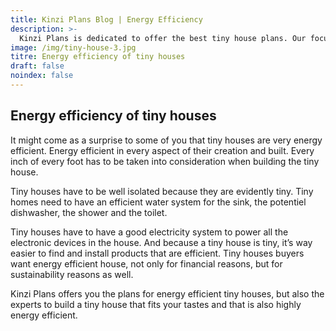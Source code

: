 ```yaml
---
title: Kinzi Plans Blog | Energy Efficiency
description: >-
  Kinzi Plans is dedicated to offer the best tiny house plans. Our focus ranges from energy efficiency to sustainability. 
image: /img/tiny-house-3.jpg
titre: Energy efficiency of tiny houses
draft: false
noindex: false
---
```

## Energy efficiency of tiny houses

<!-- split -->
It might come as a surprise to some of you that tiny houses are very energy efficient. Energy efficient in every aspect of their creation and built. Every inch of every foot has to be taken into consideration when building the tiny house. 

Tiny houses have to be well isolated because they are evidently tiny. Tiny homes need to have an efficient water system for the sink, the potentiel dishwasher, the shower and the toilet. 

<!-- split -->
Tiny houses have to have a good electricity system to power all the electronic devices in the house. And because a tiny house is tiny, it’s way easier to find and install products that are efficient. Tiny houses buyers want energy efficient house, not only for financial reasons, but for sustainability reasons as well. 

Kinzi Plans offers you the plans for energy efficient tiny houses, but also the experts to build a tiny house that fits your tastes and that is also highly energy efficient. 

